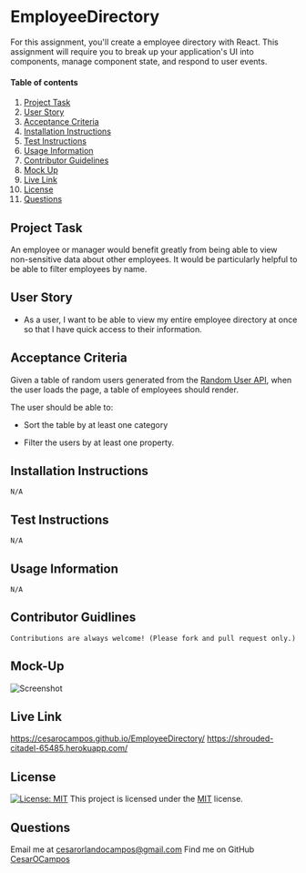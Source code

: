 # EmployeeDirectory

For this assignment, you'll create a employee directory with React. This assignment will require you to break up your application's UI into components, manage component state, and respond to user events.

#### Table of contents

1. [Project Task](#project-task)
2. [User Story](#user-story)
3. [Acceptance Criteria](#acceptance-criteria)
4. [Installation Instructions](#installation-instruction)
5. [Test Instructions](#test-instruction)
6. [Usage Information](#usage-information)
7. [Contributor Guidelines](#contributor-guidelines)
8. [Mock Up](#mock-up)
9. [Live Link](#live-link)
10. [License](#license)
11. [Questions](#questions)

## Project Task

An employee or manager would benefit greatly from being able to view non-sensitive data about other employees. It would be particularly helpful to be able to filter employees by name.

## User Story

* As a user, I want to be able to view my entire employee directory at once so that I have quick access to their information.

## Acceptance Criteria

Given a table of random users generated from the [Random User API](https://randomuser.me/), when the user loads the page, a table of employees should render. 

The user should be able to:

  * Sort the table by at least one category

  * Filter the users by at least one property.

## Installation Instructions

    N/A

## Test Instructions

    N/A

## Usage Information

    N/A

## Contributor Guidlines

    Contributions are always welcome! (Please fork and pull request only.)

## Mock-Up

![Screenshot](https://prnt.sc/12rlxzy)

## Live Link

https://cesarocampos.github.io/EmployeeDirectory/
https://shrouded-citadel-65485.herokuapp.com/

## License 

[![License: MIT](https://img.shields.io/badge/License-MIT-yellow.svg)](https://opensource.org/licenses/MIT) This project is licensed under the [MIT](https://opensource.org/licenses/MIT) license.

## Questions

Email me at cesarorlandocampos@gmail.com
Find me on GitHub [CesarOCampos](http://github.com/CesarOCampos)